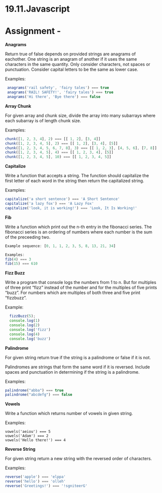# 19.11.Javascript

# Assignment - 

**Anagrams**
 
 Return true of false depends on provided strings are anagrams of eachother.
 One string is an anagram of another if it uses the same characters
 in the same quantity. Only consider characters, not spaces
 or punctuation. Consider capital letters to be the same as lower case.
 
 Examples:
 ```javascript
  anagrams('rail safety', 'fairy tales') === true
  anagrams('RAIL! SAFETY!', 'fairy tales') === true
  anagrams('Hi there', 'Bye there') === false
 ```



**Array Chunk**
 
 For given array and chunk size, divide the array into many subarrays
 where each subarray is of length chunk size.
 
  Examples:
  ```javascript
  chunk([1, 2, 3, 4], 2) === [[ 1, 2], [3, 4]]
  chunk([1, 2, 3, 4, 5], 2) === [[ 1, 2], [3, 4], [5]]
  chunk([1, 2, 3, 4, 5, 6, 7, 8], 3) === [[ 1, 2, 3], [4, 5, 6], [7, 8]]
  chunk([1, 2, 3, 4, 5], 4) === [[ 1, 2, 3, 4], [5]]
  chunk([1, 2, 3, 4, 5], 10) === [[ 1, 2, 3, 4, 5]]
  ```
 


 **Capitalize**
 
  Write a function that accepts a string. The function should
  capitalize the first letter of each word in the string then
  return the capitalized string.
 
  Examples:
  ```javascript
  capitalize('a short sentence') === 'A Short Sentence'
  capitalize('a lazy fox') === 'A Lazy Fox'
  capitalize('look, it is working!') === 'Look, It Is Working!'
 ```



 **Fib**
 
  Write a function which print out the n-th entry in the fibonacci series.
  The fibonacci series is an ordering of numbers where
  each number is the sum of the preceeding two.
  
  ```javascript
  Example sequence: [0, 1, 1, 2, 3, 5, 8, 13, 21, 34]
 
  Examples:
  fib(4) === 3
  fib(15) === 610
  ```
 



**Fizz Buzz**
 
  Write a program that console logs the numbers
  from 1 to n. But for multiples of three print
 “fizz” instead of the number and for the multiples
  of five prints “buzz”. For numbers which are multiples
  of both three and five print “fizzbuzz”.
 
Example:
```javascript
  fizzBuzz(5);
  console.log(1)
  console.log(2)
  console.log('fizz')
  console.log(4)
  console.log('buzz')
  ```
 


**Palindrome**
 
 For given string return true if the string is a palindrome
 or false if it is not.
 
  Palindromes are strings that form the same word if it is reversed.
  Include spaces and punctuation in determining if the string
  is a palindrome.
 
  Examples:
  ```javascript
  palindrome("abba") === true
  palindrome("abcdefg") === false
  ```

**Vowels**

  Write a function which returns number of vowels in given string.
 
  Examples:
  ```javscript
  vowels('aeiou') === 5
  vowels('Adam') === 2
  vowels('Hello there!') === 4
  ```

**Reverse String**
 
  For given string return a new string
  with the reversed order of characters.
 
 Examples:
 ```javascript
 reverse('apple') === 'elppa'
 reverse('hello') === 'olleh'
 reverse('Greetings!') === '!sgniteerG'
 ```





